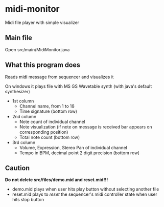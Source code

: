 # midi-monitor
Midi file player with simple visualizer

## Main file
Open src/main/MidiMonitor.java

## What this program does
Reads midi message from sequencer and visualizes it

On windows it plays file with MS GS Wavetable synth (with java's default synthesizer)

* 1st column
    * Channel name, from 1 to 16
    * Time signature (bottom row)
* 2nd column
    * Note count of individual channel
    * Note visualization (if note on message is received bar appears on corresponding position)
    * Total note count (bottom row)
* 3rd column
    * Volume, Expression, Stereo Pan of individual channel
    * Tempo in BPM, decimal point 2 digit precision (bottom row)

## Caution
**Do not delete src/files/demo.mid and reset.mid!!!**
* demo.mid plays when user hits play button without selecting another file
* reset.mid plays to *reset* the sequencer's midi controller state when user hits stop button

